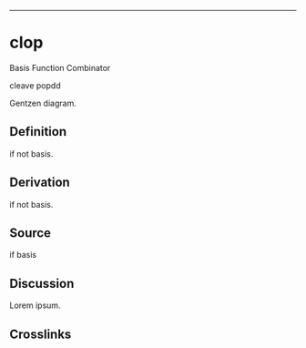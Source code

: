 ------------------------------------------------------------------------

# clop

Basis Function Combinator

cleave popdd

Gentzen diagram.

## Definition

if not basis.

## Derivation

if not basis.

## Source

if basis

## Discussion

Lorem ipsum.

## Crosslinks
